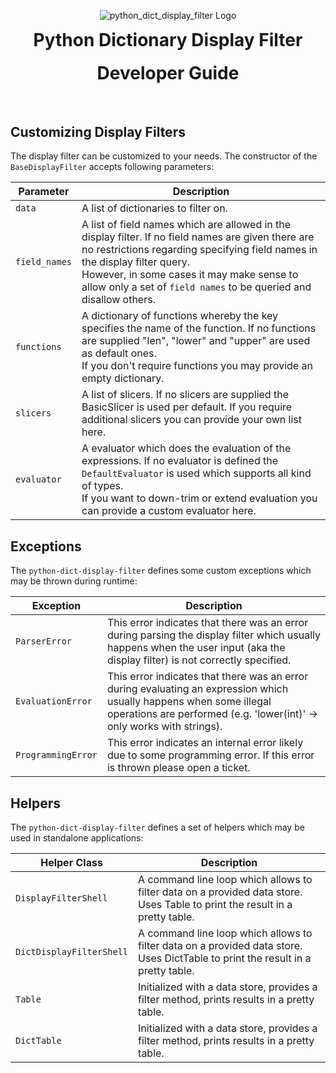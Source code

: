 <p align="center">
    <img src="https://github.com/bytebutcher/python-dict-display-filter/raw/main/images/python_dict_display_filter_logo.png" alt="python_dict_display_filter Logo"/>
</p>
<h1 align="center" style="margin-top: 0px;">Python Dictionary Display Filter</h1>
<h1 align="center" style="margin-top: 0px;">Developer Guide</h1>
<br>

## Customizing Display Filters

The display filter can be customized to your needs. The constructor of the ```BaseDisplayFilter``` accepts following
parameters:

| Parameter         | Description                                                                                                                                                                                                                                                                                                  |
|-------------------|--------------------------------------------------------------------------------------------------------------------------------------------------------------------------------------------------------------------------------------------------------------------------------------------------------------|
| ```data```        | A list of dictionaries to filter on.                                                                                                                                                                                                                                                                         |  
| ```field_names``` | A list of field names which are allowed in the display filter. If no field names are given there are no restrictions regarding specifying field names in the display filter query.<br/> However, in some cases it may make sense to allow only a set of ```field names``` to be queried and disallow others. |  
| ```functions```   | A dictionary of functions whereby the key specifies the name of the function. If no functions are supplied "len", "lower" and "upper" are used as default ones. <br/>If you don't require functions you may provide an empty dictionary.                                                                     | 
| ```slicers```     | A list of slicers. If no slicers are supplied the BasicSlicer is used per default. If you require additional slicers you can provide your own list here.                                                                                                                                                     | 
| ```evaluator```   | A evaluator which does the evaluation of the expressions. If no evaluator is defined the ```DefaultEvaluator``` is used which supports all kind of types.<br/> If you want to down-trim or extend evaluation you can provide a custom evaluator here.                                                        | 

## Exceptions

The ```python-dict-display-filter``` defines some custom exceptions which may be thrown during runtime:

| Exception              | Description                                                                                                                                                                                   |
|------------------------|-----------------------------------------------------------------------------------------------------------------------------------------------------------------------------------------------|
| ```ParserError```      | This error indicates that there was an error during parsing the display filter which usually happens when the user input (aka the display filter) is not correctly specified.                 |
| ```EvaluationError```  | This error indicates that there was an error during evaluating an expression which usually happens when some illegal operations are performed (e.g. 'lower(int)' -> only works with strings). |
| ```ProgrammingError``` | This error indicates an internal error likely due to some programming error. If this error is thrown please open a ticket.                                                                    |

## Helpers

The ```python-dict-display-filter``` defines a set of helpers which may be used in standalone applications:

| Helper Class                 | Description                                                                                                                     |
|------------------------------|---------------------------------------------------------------------------------------------------------------------------------|
| ```DisplayFilterShell```     | A command line loop which allows to filter data on a provided data store. Uses Table to print the result in a pretty table.     |
| ```DictDisplayFilterShell``` | A command line loop which allows to filter data on a provided data store. Uses DictTable to print the result in a pretty table. |
| ```Table```                  | Initialized with a data store, provides a filter method, prints results in a pretty table.                                      | 
| ```DictTable```              | Initialized with a data store, provides a filter method, prints results in a pretty table.                                      | 
